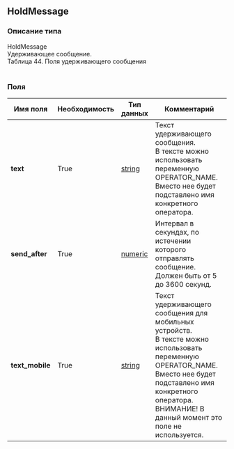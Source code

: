 
## HoldMessage

### Описание типа
HoldMessage<br/>Удерживающее сообщение.<br/>Таблица 44. Поля удерживающего сообщения<br/><br/>
### Поля

| Имя поля | Необходимость | Тип данных | Комментарий |
|---|---|---|---|
|**text**|True|[string](/docs/types/string.md)|Текст удерживающего сообщения.<br/>В тексте можно использовать переменную OPERATOR_NAME. Вместо нее будет подставлено имя конкретного оператора.<br/>|
|**send_after**|True|[numeric](/docs/types/numeric.md)|Интервал в секундах, по истечении которого отправлять сообщение.<br/>Должен быть от 5 до 3600 секунд.<br/>|
|**text_mobile**|True|[string](/docs/types/string.md)|Текcт удерживающего сообщения для мобильных устройств.<br/>В тексте можно использовать переменную OPERATOR_NAME. Вместо нее будет подставлено имя конкретного оператора.<br/>ВНИМАНИЕ! В данный момент это поле не используется.<br/>|
